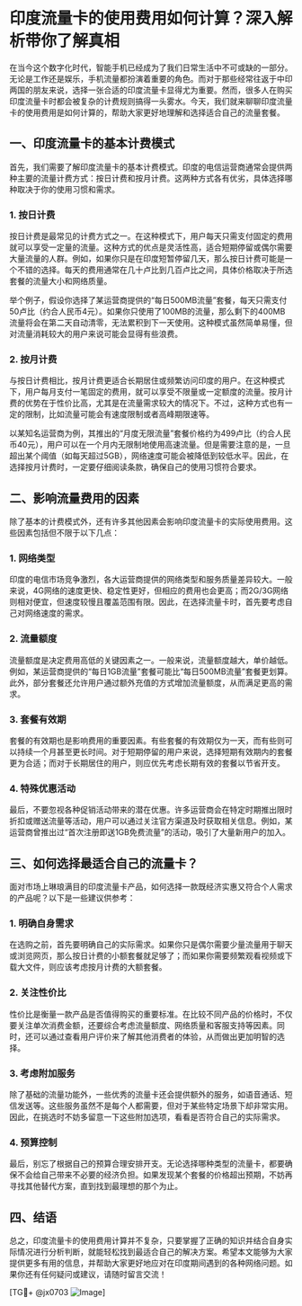 # 印度流量卡的使用费用如何计算？深入解析带你了解真相

在当今这个数字化时代，智能手机已经成为了我们日常生活中不可或缺的一部分。无论是工作还是娱乐，手机流量都扮演着重要的角色。而对于那些经常往返于中印两国的朋友来说，选择一张合适的印度流量卡显得尤为重要。然而，很多人在购买印度流量卡时都会被复杂的计费规则搞得一头雾水。今天，我们就来聊聊印度流量卡的使用费用是如何计算的，帮助大家更好地理解和选择适合自己的流量套餐。

## 一、印度流量卡的基本计费模式

首先，我们需要了解印度流量卡的基本计费模式。印度的电信运营商通常会提供两种主要的流量计费方式：按日计费和按月计费。这两种方式各有优劣，具体选择哪种取决于你的使用习惯和需求。

### 1. 按日计费

按日计费是最常见的计费方式之一。在这种模式下，用户每天只需支付固定的费用就可以享受一定量的流量。这种方式的优点是灵活性高，适合短期停留或偶尔需要大量流量的人群。例如，如果你只是在印度短暂停留几天，那么按日计费可能是一个不错的选择。每天的费用通常在几十卢比到几百卢比之间，具体价格取决于所选套餐的流量大小和网络质量。

举个例子，假设你选择了某运营商提供的“每日500MB流量”套餐，每天只需支付50卢比（约合人民币4元）。如果你只使用了100MB的流量，那么剩下的400MB流量将会在第二天自动清零，无法累积到下一天使用。这种模式虽然简单易懂，但对流量消耗较大的用户来说可能会显得有些浪费。

### 2. 按月计费

与按日计费相比，按月计费更适合长期居住或频繁访问印度的用户。在这种模式下，用户每月支付一笔固定的费用，就可以享受不限量或一定额度的流量。按月计费的优势在于性价比高，尤其是在流量需求较大的情况下。不过，这种方式也有一定的限制，比如流量可能会有速度限制或者高峰期限速等。

以某知名运营商为例，其推出的“月度无限流量”套餐价格约为499卢比（约合人民币40元），用户可以在一个月内无限制地使用高速流量。但是需要注意的是，一旦超出某个阈值（如每天超过5GB），网络速度可能会被降低到较低水平。因此，在选择按月计费时，一定要仔细阅读条款，确保自己的使用习惯符合要求。

## 二、影响流量费用的因素

除了基本的计费模式外，还有许多其他因素会影响印度流量卡的实际使用费用。这些因素包括但不限于以下几点：

### 1. 网络类型

印度的电信市场竞争激烈，各大运营商提供的网络类型和服务质量差异较大。一般来说，4G网络的速度更快、稳定性更好，但相应的费用也会更高；而2G/3G网络则相对便宜，但速度较慢且覆盖范围有限。因此，在选择流量卡时，首先要考虑自己对网络速度的需求。

### 2. 流量额度

流量额度是决定费用高低的关键因素之一。一般来说，流量额度越大，单价越低。例如，某运营商提供的“每日1GB流量”套餐可能比“每日500MB流量”套餐更划算。此外，部分套餐还允许用户通过额外充值的方式增加流量额度，从而满足更高的需求。

### 3. 套餐有效期

套餐的有效期也是影响费用的重要因素。有些套餐的有效期仅为一天，而有些则可以持续一个月甚至更长时间。对于短期停留的用户来说，选择短期有效期内的套餐更为合适；而对于长期居住的用户，则应优先考虑长期有效的套餐以节省开支。

### 4. 特殊优惠活动

最后，不要忽视各种促销活动带来的潜在优惠。许多运营商会在特定时期推出限时折扣或赠送流量等活动，用户可以通过关注官方渠道及时获取相关信息。例如，某运营商曾推出过“首次注册即送1GB免费流量”的活动，吸引了大量新用户的加入。

## 三、如何选择最适合自己的流量卡？

面对市场上琳琅满目的印度流量卡产品，如何选择一款既经济实惠又符合个人需求的产品呢？以下是一些建议供参考：

### 1. 明确自身需求

在选购之前，首先要明确自己的实际需求。如果你只是偶尔需要少量流量用于聊天或浏览网页，那么按日计费的小额套餐就足够了；而如果你需要频繁观看视频或下载大文件，则应该考虑按月计费的大额套餐。

### 2. 关注性价比

性价比是衡量一款产品是否值得购买的重要标准。在比较不同产品的价格时，不仅要关注单次消费金额，还要综合考虑流量额度、网络质量和客服支持等因素。同时，还可以通过查看用户评价来了解其他消费者的体验，从而做出更加明智的选择。

### 3. 考虑附加服务

除了基础的流量功能外，一些优秀的流量卡还会提供额外的服务，如语音通话、短信发送等。这些服务虽然不是每个人都需要，但对于某些特定场景下却非常实用。因此，在挑选时不妨多留意一下这些附加选项，看看是否符合自己的实际需求。

### 4. 预算控制

最后，别忘了根据自己的预算合理安排开支。无论选择哪种类型的流量卡，都要确保不会给自己带来不必要的经济负担。如果发现某个套餐的价格超出预期，不妨再寻找其他替代方案，直到找到最理想的那个为止。

## 四、结语

总之，印度流量卡的使用费用计算并不复杂，只要掌握了正确的知识并结合自身实际情况进行分析判断，就能轻松找到最适合自己的解决方案。希望本文能够为大家提供更多有用的信息，并帮助大家更好地应对在印度期间遇到的各种网络问题。如果你还有任何疑问或建议，请随时留言交流！

[TG💪+ @jx0703 ![Image](https://github.com/user-attachments/assets/dbca1d08-cadb-493c-b0ec-ad6f7a83f270)]